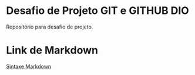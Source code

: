 # Desafio de Projeto GIT e GITHUB DIO
Reposítório para desafio de projeto.
# Link de Markdown
[Sintaxe Markdown](https://www.markdownguide.org/basic-syntax/)

